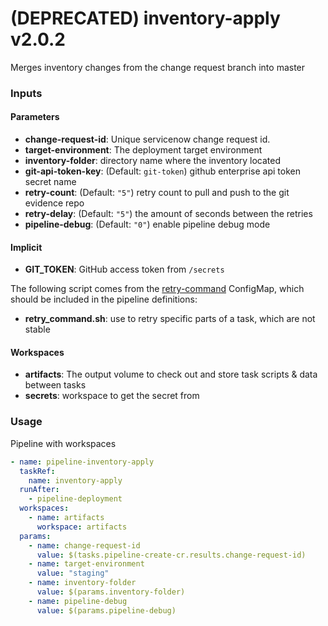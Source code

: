 # (DEPRECATED) inventory-apply v2.0.2
Merges inventory changes from the change request branch into master

### Inputs

#### Parameters

 - **change-request-id**: Unique servicenow change request id.
 - **target-environment**: The deployment target environment
 - **inventory-folder**: directory name where the inventory located
 - **git-api-token-key**: (Default: `git-token`) github enterprise api token secret name
 - **retry-count**: (Default: `"5"`) retry count to pull and push to the git evidence repo
 - **retry-delay**: (Default: `"5"`) the amount of seconds between the retries
 - **pipeline-debug**: (Default: `"0"`) enable pipeline debug mode

#### Implicit
  - **GIT_TOKEN**: GitHub access token from `/secrets`

The following script comes from the [retry-command](../util/configmap-retry.yaml) ConfigMap, which should be included in the pipeline definitions:

 - **retry_command.sh**: use to retry specific parts of a task, which are not stable

#### Workspaces

 - **artifacts**: The output volume to check out and store task scripts & data between tasks
 - **secrets**: workspace to get the secret from

### Usage
Pipeline with workspaces

```yaml
- name: pipeline-inventory-apply
  taskRef:
    name: inventory-apply
  runAfter:
    - pipeline-deployment
  workspaces:
    - name: artifacts
      workspace: artifacts
  params:
    - name: change-request-id
      value: $(tasks.pipeline-create-cr.results.change-request-id)
    - name: target-environment
      value: "staging"
    - name: inventory-folder
      value: $(params.inventory-folder)
    - name: pipeline-debug
      value: $(params.pipeline-debug)
```
